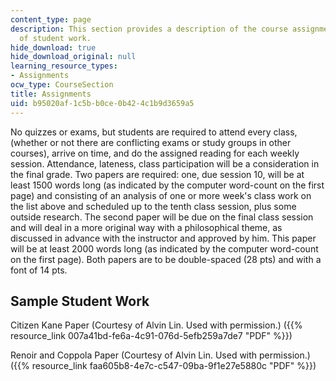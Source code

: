 ```yaml
---
content_type: page
description: This section provides a description of the course assignments and examples
  of student work.
hide_download: true
hide_download_original: null
learning_resource_types:
- Assignments
ocw_type: CourseSection
title: Assignments
uid: b95020af-1c5b-b0ce-0b42-4c1b9d3659a5
---
```


No quizzes or exams, but students are required to attend every class, (whether or not there are conflicting exams or study groups in other courses), arrive on time, and do the assigned reading for each weekly session. Attendance, lateness, class participation will be a consideration in the final grade. Two papers are required: one, due session 10, will be at least 1500 words long (as indicated by the computer word-count on the first page) and consisting of an analysis of one or more week's class work on the list above and scheduled up to the tenth class session, plus some outside research. The second paper will be due on the final class session and will deal in a more original way with a philosophical theme, as discussed in advance with the instructor and approved by him. This paper will be at least 2000 words long (as indicated by the computer word-count on the first page). Both papers are to be double-spaced (28 pts) and with a font of 14 pts.

Sample Student Work
-------------------

Citizen Kane Paper (Courtesy of Alvin Lin. Used with permission.) ({{% resource_link 007a41bd-fe6a-4c91-076d-5efb259a7de7 "PDF" %}})

Renoir and Coppola Paper (Courtesy of Alvin Lin. Used with permission.) ({{% resource_link faa605b8-4e7c-c547-09ba-9f1e27e5880c "PDF" %}})